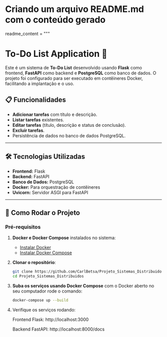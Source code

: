# Criando um arquivo README.md com o conteúdo gerado

readme_content = """
# To-Do List Application 📝

Este é um sistema de **To-Do List** desenvolvido usando **Flask** como frontend, **FastAPI** como backend e **PostgreSQL** como banco de dados. O projeto foi configurado para ser executado em contêineres Docker, facilitando a implantação e o uso.

## 📋 Funcionalidades

- **Adicionar tarefas** com título e descrição.
- **Listar tarefas** existentes.
- **Editar tarefas** (título, descrição e status de conclusão).
- **Excluir tarefas**.
- Persistência de dados no banco de dados PostgreSQL.

---

## 🛠️ Tecnologias Utilizadas

- **Frontend:** Flask
- **Backend:** FastAPI
- **Banco de Dados:** PostgreSQL
- **Docker:** Para orquestração de contêineres
- **Uvicorn:** Servidor ASGI para FastAPI

---

## 🚀 Como Rodar o Projeto

### Pré-requisitos

1. **Docker e Docker Compose** instalados no sistema:
   - [Instalar Docker](https://docs.docker.com/get-docker/)
   - [Instalar Docker Compose](https://docs.docker.com/compose/install/)

2. **Clonar o repositório**:
   ```bash
   git clone https://github.com/CarlBetsa/Projeto_Sistemas_Distribuidos.git
   cd Projeto_Sistemas_Distribuidos
   ```
3. **Suba os serviços usando Docker Compose** com o Docker aberto no seu computador rode o comando:
    ```bash
    docker-compose up --build
    ```
4. Verifique os serviços rodando:

    Frontend Flask: http://localhost:3000

    Backend FastAPI: http://localhost:8000/docs